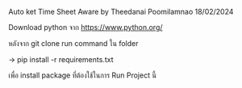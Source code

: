 Auto ket Time Sheet Aware 
by Theedanai Poomilamnao 18/02/2024

Download python จาก https://www.python.org/ 

หลังจาก git clone run command ใน folder 

-> pip install -r requirements.txt 

เพื่อ install package ที่ต้องใช้ในการ Run Project นี้


